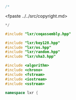 ```cpp
/*
````
<fpaste ../../src/copyright.md>
```cpp
*/

#include "lxr/coqassembly.hpp"

#include "lxr/key128.hpp"
#include "lxr/os.hpp"
#include "lxr/random.hpp"
#include "lxr/sha3.hpp"

#include <algorithm>
#include <chrono>
#include <fstream>
#include <iostream>
#include <sstream>

namespace lxr {

````
